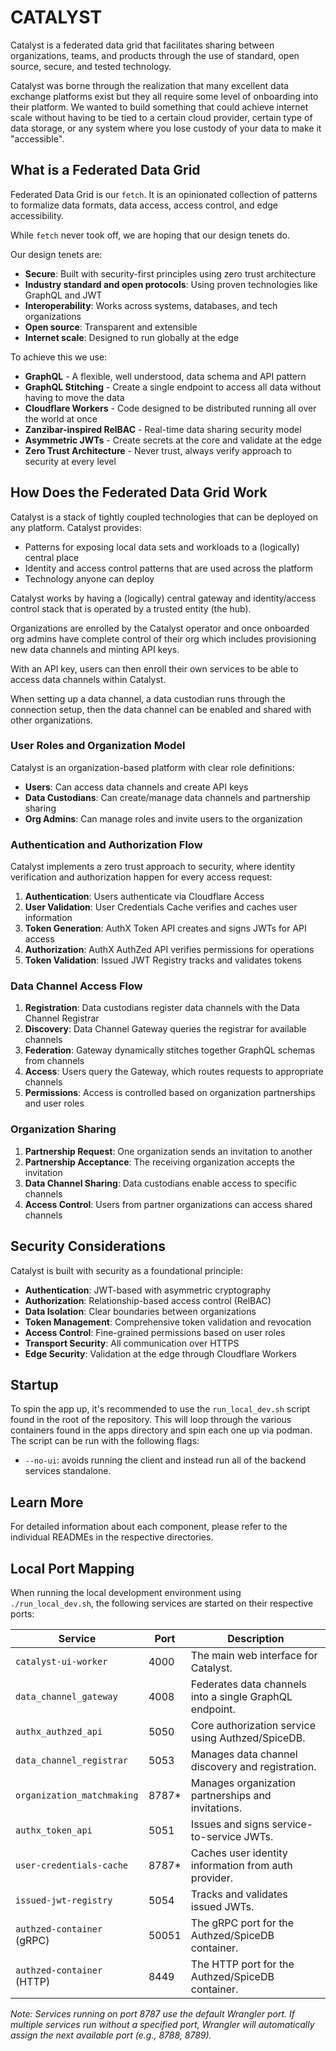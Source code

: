 # CATALYST

Catalyst is a federated data grid that facilitates sharing between organizations, teams, and products through the use of standard, open source, secure, and tested technology.

Catalyst was borne through the realization that many excellent data exchange platforms exist but they all require some level of onboarding into their platform. We wanted to build something that could achieve internet scale without having to be tied to a certain cloud provider, certain type of data storage, or any system where you lose custody of your data to make it "accessible".

## What is a Federated Data Grid

Federated Data Grid is our `fetch`. It is an opinionated collection of patterns to formalize data formats, data access, access control, and edge accessibility.

While `fetch` never took off, we are hoping that our design tenets do.

Our design tenets are:

- **Secure**: Built with security-first principles using zero trust architecture
- **Industry standard and open protocols**: Using proven technologies like GraphQL and JWT
- **Interoperability**: Works across systems, databases, and tech organizations
- **Open source**: Transparent and extensible
- **Internet scale**: Designed to run globally at the edge

To achieve this we use:

- **GraphQL** - A flexible, well understood, data schema and API pattern
- **GraphQL Stitching** - Create a single endpoint to access all data without having to move the data
- **Cloudflare Workers** - Code designed to be distributed running all over the world at once
- **Zanzibar-inspired RelBAC** - Real-time data sharing security model
- **Asymmetric JWTs** - Create secrets at the core and validate at the edge
- **Zero Trust Architecture** - Never trust, always verify approach to security at every level

## How Does the Federated Data Grid Work

Catalyst is a stack of tightly coupled technologies that can be deployed on any platform. Catalyst provides:

- Patterns for exposing local data sets and workloads to a (logically) central place
- Identity and access control patterns that are used across the platform
- Technology anyone can deploy

Catalyst works by having a (logically) central gateway and identity/access control stack that is operated by a trusted entity (the hub).

Organizations are enrolled by the Catalyst operator and once onboarded org admins have complete control of their org which includes provisioning new data channels and minting API keys.

With an API key, users can then enroll their own services to be able to access data channels within Catalyst.

When setting up a data channel, a data custodian runs through the connection setup, then the data channel can be enabled and shared with other organizations.

### User Roles and Organization Model

Catalyst is an organization-based platform with clear role definitions:

- **Users**: Can access data channels and create API keys
- **Data Custodians**: Can create/manage data channels and partnership sharing
- **Org Admins**: Can manage roles and invite users to the organization

### Authentication and Authorization Flow

Catalyst implements a zero trust approach to security, where identity verification and authorization happen for every access request:

1. **Authentication**: Users authenticate via Cloudflare Access
2. **User Validation**: User Credentials Cache verifies and caches user information
3. **Token Generation**: AuthX Token API creates and signs JWTs for API access
4. **Authorization**: AuthX AuthZed API verifies permissions for operations
5. **Token Validation**: Issued JWT Registry tracks and validates tokens

### Data Channel Access Flow

1. **Registration**: Data custodians register data channels with the Data Channel Registrar
2. **Discovery**: Data Channel Gateway queries the registrar for available channels
3. **Federation**: Gateway dynamically stitches together GraphQL schemas from channels
4. **Access**: Users query the Gateway, which routes requests to appropriate channels
5. **Permissions**: Access is controlled based on organization partnerships and user roles

### Organization Sharing

1. **Partnership Request**: One organization sends an invitation to another
2. **Partnership Acceptance**: The receiving organization accepts the invitation
3. **Data Channel Sharing**: Data custodians enable access to specific channels
4. **Access Control**: Users from partner organizations can access shared channels

## Security Considerations

Catalyst is built with security as a foundational principle:

- **Authentication**: JWT-based with asymmetric cryptography
- **Authorization**: Relationship-based access control (RelBAC)
- **Data Isolation**: Clear boundaries between organizations
- **Token Management**: Comprehensive token validation and revocation
- **Access Control**: Fine-grained permissions based on user roles
- **Transport Security**: All communication over HTTPS
- **Edge Security**: Validation at the edge through Cloudflare Workers

## Startup

To spin the app up, it's recommended to use the `run_local_dev.sh` script found in the root of the repository. This will loop through the various containers found in the apps directory and spin each one up via podman. The script can be run with the following flags:

- `--no-ui`: avoids running the client and instead run all of the backend services standalone.

## Learn More

For detailed information about each component, please refer to the individual READMEs in the respective directories.

## Local Port Mapping

When running the local development environment using `./run_local_dev.sh`, the following services are started on their respective ports:

| Service                    | Port   | Description                                             |
| -------------------------- | ------ | ------------------------------------------------------- |
| `catalyst-ui-worker`       | 4000   | The main web interface for Catalyst.                    |
| `data_channel_gateway`     | 4008   | Federates data channels into a single GraphQL endpoint. |
| `authx_authzed_api`        | 5050   | Core authorization service using Authzed/SpiceDB.       |
| `data_channel_registrar`   | 5053   | Manages data channel discovery and registration.        |
| `organization_matchmaking` | 8787\* | Manages organization partnerships and invitations.      |
| `authx_token_api`          | 5051   | Issues and signs service-to-service JWTs.               |
| `user-credentials-cache`   | 8787\* | Caches user identity information from auth provider.    |
| `issued-jwt-registry`      | 5054   | Tracks and validates issued JWTs.                       |
| `authzed-container` (gRPC) | 50051  | The gRPC port for the Authzed/SpiceDB container.        |
| `authzed-container` (HTTP) | 8449   | The HTTP port for the Authzed/SpiceDB container.        |

_Note: Services running on port 8787 use the default Wrangler port. If multiple services run without a specified port, Wrangler will automatically assign the next available port (e.g., 8788, 8789)._

